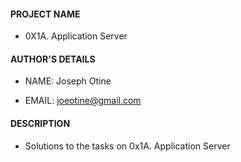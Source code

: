 #### PROJECT NAME

- 0X1A. Application Server

#### AUTHOR'S DETAILS

- NAME: Joseph Otine

- EMAIL: joeotine@gmail.com

#### DESCRIPTION

- Solutions to the tasks on 0x1A. Application Server
